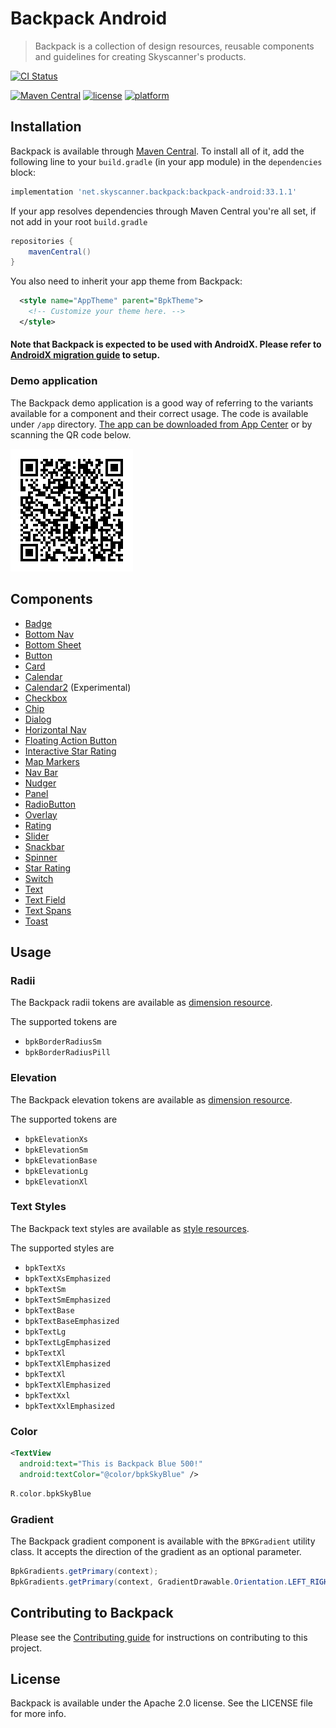 # Backpack Android

> Backpack is a collection of design resources, reusable components and guidelines for creating Skyscanner's products.

[![CI Status](https://github.com/Skyscanner/backpack-android/workflows/CI/badge.svg)](https://github.com/Skyscanner/backpack-android/actions)

[![Maven Central](https://img.shields.io/maven-central/v/net.skyscanner.backpack/backpack-android)](https://search.maven.org/artifact/net.skyscanner.backpack/backpack-android)
[![license](https://img.shields.io/github/license/Skyscanner/backpack-android.svg)](https://github.com/Skyscanner/backpack-android)
[![platform](https://img.shields.io/badge/platform-android-green.svg)](https://github.com/Skyscanner/backpack-android)

## Installation

Backpack is available through [Maven Central](https://search.maven.org/artifact/net.skyscanner.backpack/backpack-android). To install
all of it, add the following line to your `build.gradle` (in your app module) in the `dependencies` block:

```gradle
implementation 'net.skyscanner.backpack:backpack-android:33.1.1'
```

If your app resolves dependencies through Maven Central you're all set, if not add in your root `build.gradle`

```gradle
repositories {
    mavenCentral()
}
```

You also need to inherit your app theme from Backpack:
```xml
  <style name="AppTheme" parent="BpkTheme">
    <!-- Customize your theme here. -->
  </style>
```

#### Note that Backpack is expected to be used with AndroidX. Please refer to [AndroidX migration guide](https://developer.android.com/jetpack/androidx/migrate) to setup.

### Demo application
The Backpack demo application is a good way of referring to the variants available for a component and their correct usage. The code is available under `/app` directory. [The app can be downloaded from App Center](https://install.appcenter.ms/orgs/backpack/apps/backpack-android/distribution_groups/everyone) or by scanning the QR code below.

![QR code](qr.png)

## Components

* [Badge](docs/Badge/README.md)
* [Bottom Nav](docs/BottomNav/README.md)
* [Bottom Sheet](docs/BottomSheet/README.md)
* [Button](docs/Button/README.md)
* [Card](docs/Card/README.md)
* [Calendar](docs/Calendar/README.md)
* [Calendar2](docs/Calendar2/README.md) (Experimental)
* [Checkbox](docs/Checkbox/README.md)
* [Chip](docs/Chip/README.md)
* [Dialog](docs/Dialog/README.md)
* [Horizontal Nav](docs/HorizontalNav/README.md)
* [Floating Action Button](docs/FloatingActionButton/README.md)
* [Interactive Star Rating](docs/InteractiveStarRating/README.md)
* [Map Markers](docs/Maps/README.md)
* [Nav Bar](docs/NavBar/README.md)
* [Nudger](docs/Nudger/README.md)
* [Panel](docs/Panel/README.md)
* [RadioButton](docs/RadioButton/README.md)
* [Overlay](docs/Overlay/README.md)
* [Rating](docs/Rating/README.md)
* [Slider](docs/Slider/README.md)
* [Snackbar](docs/Snackbar/README.md)
* [Spinner](docs/Spinner/README.md)
* [Star Rating](docs/StarRating/README.md)
* [Switch](docs/Switch/README.md)
* [Text](docs/Text/README.md)
* [Text Field](docs/TextField/README.md)
* [Text Spans](docs/TextSpans/README.md)
* [Toast](docs/Toast/README.md)

## Usage

### Radii

The Backpack radii tokens are available as [dimension resource](Backpack/src/main/res/values/backpack.radii.xml).

The supported tokens are

+ `bpkBorderRadiusSm`
+ `bpkBorderRadiusPill`

### Elevation

The Backpack elevation tokens are available as [dimension resource](Backpack/src/main/res/values/backpack.elevation.xml).

The supported tokens are

+ `bpkElevationXs`
+ `bpkElevationSm`
+ `bpkElevationBase`
+ `bpkElevationLg`
+ `bpkElevationXl`

### Text Styles

The Backpack text styles are available as [style resources](Backpack/src/main/res/values/backpack.text.xml).

The supported styles are

+ `bpkTextXs`
+ `bpkTextXsEmphasized`
+ `bpkTextSm`
+ `bpkTextSmEmphasized`
+ `bpkTextBase`
+ `bpkTextBaseEmphasized`
+ `bpkTextLg`
+ `bpkTextLgEmphasized`
+ `bpkTextXl`
+ `bpkTextXlEmphasized`
+ `bpkTextXl`
+ `bpkTextXlEmphasized`
+ `bpkTextXxl`
+ `bpkTextXxlEmphasized`

### Color
```xml
<TextView
  android:text="This is Backpack Blue 500!"
  android:textColor="@color/bpkSkyBlue" />
```

```kotlin
R.color.bpkSkyBlue
```
### Gradient

The Backpack gradient component is available with the `BPKGradient` utility class. It accepts the direction of the gradient as an optional parameter.

```java
BpkGradients.getPrimary(context);
BpkGradients.getPrimary(context, GradientDrawable.Orientation.LEFT_RIGHT);
```

## Contributing to Backpack

Please see the [Contributing guide][0] for instructions on contributing to this project.

## License

Backpack is available under the Apache 2.0 license. See the LICENSE file for more info.

[0]: CONTRIBUTING.md
